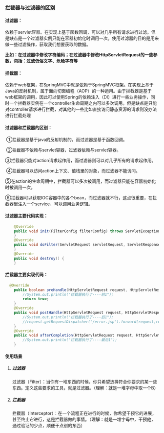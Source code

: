 ### 拦截器与过滤器的区别

#### 过滤器：

​	依赖于servlet容器。在实现上基于函数回调，可以对几乎所有请求进行过滤。但是缺点是一个过滤器实例只能在容器初始化时调用一次。使用过滤器的目的是用来做一些过滤操作，获取我们想要获取的数据。

**比如：在过滤器中修改字符编码；在过滤器中修改HttpServletRequest的一些参数，包括：过滤低俗文字、危险字符等**

#### 拦截器：

​	依赖于web框架，在SpringMVC中就是依赖于SpringMVC框架。在实现上基于Java的反射机制，属于面向切面编程（AOP）的一种运用。由于拦截器是基于web框架的调用，因此可以使用Spring的依赖注入（DI）进行一些业务操作，同时一个拦截器实例在一个controller生命周期之内可以多次调用。但是缺点是只能对controller请求进行拦截，对其他的一些比如直接访问静态资源的请求则没办法进行拦截处理

#### 过滤器和拦截器的区别：

​		①拦截器是基于java的反射机制的，而过滤器是基于函数回调。

​		②拦截器不依赖与servlet容器，过滤器依赖与servlet容器。

​		③拦截器只能对action请求起作用，而过滤器则可以对几乎所有的请求起作用。

​		④拦截器可以访问action上下文、值栈里的对象，而过滤器不能访问。

​		⑤在action的生命周期中，拦截器可以多次被调用，而过滤器只能在容器初始化时被调用一次。

​		⑥拦截器可以获取IOC容器中的各个bean，而过滤器就不行，这点很重要，在拦截器里注入一个service，可以调用业务逻辑。

#### 过滤器主要代码实现：

```Java
    @Override
    public void init(FilterConfig filterConfig) throws ServletException {    
    }
    @Override
    public void doFilter(ServletRequest servletRequest, ServletResponse servletResponse, FilterChain filterChain) throws IOException, ServletException {
    }
    @Override
    public void destroy() {
    }
```

#### 拦截器主要实现代码：

```Java
  @Override
    public boolean preHandle(HttpServletRequest request, HttpServletResponse response, Object handler) throws Exception {
        //System.out.println("拦截器执行了----前1");
        return true;
    }
    @Override
    public void postHandle(HttpServletRequest request, HttpServletResponse response, Object handler, ModelAndView modelAndView) throws Exception {
        //System.out.println("拦截器执行了----后1");
        //request.getRequestDispatcher("/error.jsp").forward(request,response);
    }
    @Override
    public void afterCompletion(HttpServletRequest request, HttpServletResponse response, Object handler, Exception ex) throws Exception {
        //System.out.println("拦截器执行了----最后1");
    }
```

#### 使用场景

1. ##### 过滤器

   过滤器（Filter）：当你有一堆东西的时候，你只希望选择符合你要求的某一些东西。定义这些要求的工具，就是过滤器。（理解：就是一堆字母中取一个B）

2. ##### 拦截器

   拦截器（Interceptor）：在一个流程正在进行的时候，你希望干预它的进展，甚至终止它进行，这是拦截器做的事情。（理解：就是一堆字母中，干预他，通过验证的少点，顺便干点别的东西）